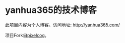 yanhua365的技术博客
======================

此项目内容为个人博客。访问地址: <http://yanhua365.com/>

项目Fork自[pixelcog](https://github.com/pixelcog/pixelcog.com)。
